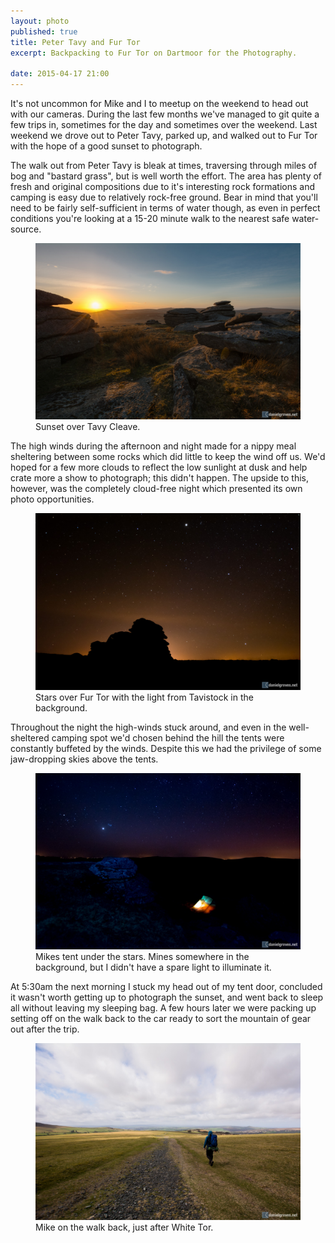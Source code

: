 ```yaml
---
layout: photo
published: true
title: Peter Tavy and Fur Tor
excerpt: Backpacking to Fur Tor on Dartmoor for the Photography.

date: 2015-04-17 21:00
---
```


It's not uncommon for Mike and I to meetup on the weekend to head out with our cameras. During the last few months we've managed to git quite a few trips in, sometimes for the day and sometimes over the weekend. Last weekend we drove out to Peter Tavy, parked up, and walked out to Fur Tor with the hope of a good sunset to photograph.

The walk out from Peter Tavy is bleak at times, traversing through miles of bog and "bastard grass", but is well worth the effort. The area has plenty of fresh and original compositions due to it's interesting rock formations and camping is easy due to relatively rock-free ground. Bear in mind that you'll need to be fairly self-sufficient in terms of water though, as even in perfect conditions you're looking at a 15-20 minute walk to the nearest safe water-source.

<figure>
  <img src="/assets/camera-roll/2015/04/20150411-DSC_5263-Edit.jpg" title="Sunset over Tavy Cleave." />
  <figcaption>
    Sunset over Tavy Cleave.
  </figcaption>
</figure>

The high winds during the afternoon and night made for a nippy meal sheltering between some rocks which did little to keep the wind off us. We'd hoped for a few more clouds to reflect the low sunlight at dusk and help crate more a show to photograph; this didn't happen. The upside to this, however, was the completely cloud-free night which presented its own photo opportunities.

<figure>
  <img src="/assets/camera-roll/2015/04/20150411-DSC_5362-Edit.jpg" title="Stars over Fur Tor with the light from Tavistock in the background." />
  <figcaption>
    Stars over Fur Tor with the light from Tavistock in the background.
  </figcaption>
</figure>

Throughout the night the high-winds stuck around, and even in the well-sheltered camping spot we'd chosen behind the hill the tents were constantly buffeted by the winds. Despite this we had the privilege of some jaw-dropping skies above the tents.

<figure>
  <img src="/assets/camera-roll/2015/04/20150411-DSC_5364.jpg" title="Mikes tent under the stars. Mines somewhere in the background, but I didn't have a spare light to illuminate it. " />
  <figcaption>
    Mikes tent under the stars. Mines somewhere in the background, but I didn't have a spare light to illuminate it.
  </figcaption>
</figure>

At 5:30am the next morning I stuck my head out of my tent door, concluded it wasn't worth getting up to photograph the sunset, and went back to sleep all without leaving my sleeping bag. A few hours later we were packing up setting off on the walk back to the car ready to sort the mountain of gear out after the trip.

<figure>
  <img src="/assets/camera-roll/2015/04/20150412-DSC_5378.jpg" title="Mike on the walk back, just after White Tor. " />
  <figcaption>
    Mike on the walk back, just after White Tor. 
  </figcaption>
</figure>

